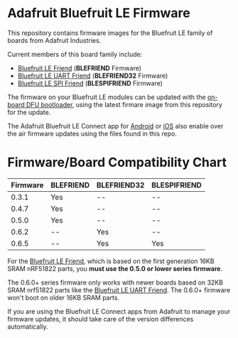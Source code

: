 Adafruit Bluefruit LE Firmware
==============================

This repository contains firmware images for the Bluefruit LE family of boards from Adafruit Industries.

Current members of this board family include:

- [Bluefruit LE Friend](https://www.adafruit.com/product/2267) (**BLEFRIEND** Firmware)
- [Bluefruit LE UART Friend](https://www.adafruit.com/product/2479) (**BLEFRIEND32** Firmware)
- [Bluefruit LE SPI Friend](https://www.adafruit.com/product/2633) (**BLESPIFRIEND** Firmware)

The firmware on your Bluefruit LE modules can be updated with the [on-board DFU bootloader](https://learn.adafruit.com/introducing-adafruit-ble-bluetooth-low-energy-friend/field-updates), using the latest firmare image from this repository for the update.

The Adafruit Bluefruit LE Connect app for [Android](https://play.google.com/store/apps/details?id=com.adafruit.bluefruit.le.connect&hl=en_US) or [iOS](https://itunes.apple.com/app/adafruit-bluefruit-le-connect/id830125974?mt=8) also enable over the air firmware updates using the files found in this repo.

# Firmware/Board Compatibility Chart

Firmware  | BLEFRIEND  | BLEFRIEND32 | BLESPIFRIEND
--------- | ---------- | ----------- | ------------
0.3.1     | Yes        | --          | --
0.4.7     | Yes        | --          | --
0.5.0     | Yes        | --          | --
0.6.2     | --         | Yes         | --
0.6.5     | --         | Yes         | Yes

For the [Bluefruit LE Friend](https://www.adafruit.com/product/2267), which is based on the first generation 16KB SRAM nRF51822 parts, you **must use the 0.5.0 or lower series firmware**.

The 0.6.0+ series firmware only works with newer boards based on 32KB SRAM nrf51822 parts like the [Bluefruit LE UART Friend](https://www.adafruit.com/product/2479). The 0.6.0+ firmware won't boot on older 16KB SRAM parts.

If you are using the Bluefruit LE Connect apps from Adafruit to manage your firmware updates, it should take care of the version differences automatically.
